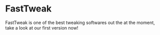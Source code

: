 # FastTweak
FastTweak is one of the best tweaking softwares out the at the moment, take a look at our first version now!
